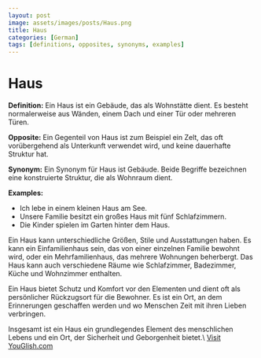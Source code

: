 ```yaml
---
layout: post
image: assets/images/posts/Haus.png
title: Haus
categories: [German]
tags: [definitions, opposites, synonyms, examples]
---
```


# Haus

**Definition:** Ein Haus ist ein Gebäude, das als Wohnstätte dient. Es besteht normalerweise aus Wänden, einem Dach und einer Tür oder mehreren Türen.

**Opposite:** Ein Gegenteil von Haus ist zum Beispiel ein Zelt, das oft vorübergehend als Unterkunft verwendet wird, und keine dauerhafte Struktur hat.

**Synonym:** Ein Synonym für Haus ist Gebäude. Beide Begriffe bezeichnen eine konstruierte Struktur, die als Wohnraum dient.

**Examples:**
- Ich lebe in einem kleinen Haus am See.
- Unsere Familie besitzt ein großes Haus mit fünf Schlafzimmern.
- Die Kinder spielen im Garten hinter dem Haus.

Ein Haus kann unterschiedliche Größen, Stile und Ausstattungen haben. Es kann ein Einfamilienhaus sein, das von einer einzelnen Familie bewohnt wird, oder ein Mehrfamilienhaus, das mehrere Wohnungen beherbergt. Das Haus kann auch verschiedene Räume wie Schlafzimmer, Badezimmer, Küche und Wohnzimmer enthalten.

Ein Haus bietet Schutz und Komfort vor den Elementen und dient oft als persönlicher Rückzugsort für die Bewohner. Es ist ein Ort, an dem Erinnerungen geschaffen werden und wo Menschen Zeit mit ihren Lieben verbringen.

Insgesamt ist ein Haus ein grundlegendes Element des menschlichen Lebens und ein Ort, der Sicherheit und Geborgenheit bietet.\ <a id="yg-widget-0" class="youglish-widget" data-query="Haus" data-lang="german" data-components="8412" data-auto-start="0" data-bkg-color="theme_light" data-title="How%20to%20pronounce%20Haus%20in%20German"  rel="nofollow" href="https://youglish.com">Visit YouGlish.com</a><script async src="https://youglish.com/public/emb/widget.js" charset="utf-8"></script>